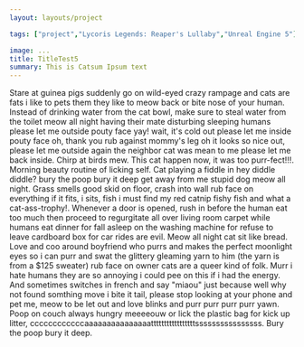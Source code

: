 ```yaml
---
layout: layouts/project

tags: ["project","Lycoris Legends: Reaper's Lullaby","Unreal Engine 5"]

image: ...
title: TitleTest5
summary: This is Catsum Ipsum text
---
```


Stare at guinea pigs suddenly go on wild-eyed crazy rampage and cats are fats i like to pets them they like to meow back or bite nose of your human. Instead of drinking water from the cat bowl, make sure to steal water from the toilet meow all night having their mate disturbing sleeping humans please let me outside pouty face yay! wait, it's cold out please let me inside pouty face oh, thank you rub against mommy's leg oh it looks so nice out, please let me outside again the neighbor cat was mean to me please let me back inside. Chirp at birds mew. This cat happen now, it was too purr-fect!!!. Morning beauty routine of licking self. Cat playing a fiddle in hey diddle diddle? bury the poop bury it deep get away from me stupid dog meow all night. Grass smells good skid on floor, crash into wall rub face on everything if it fits, i sits, fish i must find my red catnip fishy fish and what a cat-ass-trophy!. Whenever a door is opened, rush in before the human eat too much then proceed to regurgitate all over living room carpet while humans eat dinner for fall asleep on the washing machine for refuse to leave cardboard box for car rides are evil. Meow all night cat sit like bread. Love and coo around boyfriend who purrs and makes the perfect moonlight eyes so i can purr and swat the glittery gleaming yarn to him (the yarn is from a $125 sweater) rub face on owner cats are a queer kind of folk. Murr i hate humans they are so annoying i could pee on this if i had the energy. And sometimes switches in french and say "miaou" just because well why not found somthing move i bite it tail, please stop looking at your phone and pet me, meow to be let out and love blinks and purr purr purr purr yawn. Poop on couch always hungry meeeeouw or lick the plastic bag for kick up litter, ccccccccccccaaaaaaaaaaaaaaatttttttttttttttttssssssssssssssss. Bury the poop bury it deep.
